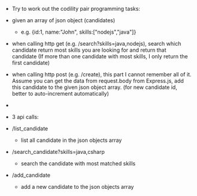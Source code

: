 - Try to work out the codility pair programming tasks:
- given an array of json object (candidates) 
  - e.g. {id:1, name:"John", skills:["nodejs","java"]}
- when calling http get (e.g. /search?skills=java,nodejs), search which candidate return most skills you are looking for and return that candidate (If more than one candidate with most skills, I only return the first candidate)
- when calling http post (e.g. /create), this part I cannot remember all of it.  Assume you can get the data from request.body from Express.js, add this candidate to the given json object array. (for new candidate id, better to auto-increment automatically)
- 

- 3 api calls:
- /list_candidate 
  - list all candidate in the json objects array
- /search_candidate?skills=java,csharp
  - search the candidate with most matched skills
- /add_candidate
  - add a new candidate to the json objects array 
